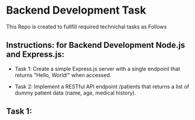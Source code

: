 # Backend Development Task

This Repo is created to fullfill required technichal tasks as Follows

## Instructions: for Backend Development Node.js and Express.js:

- Task 1: Create a simple Express.js server with a single endpoint that returns
  "Hello, World!" when accessed.

- Task 2: Implement a RESTful API endpoint /patients that returns a list of
  dummy patient data (name, age, medical history).

## Task 1:
